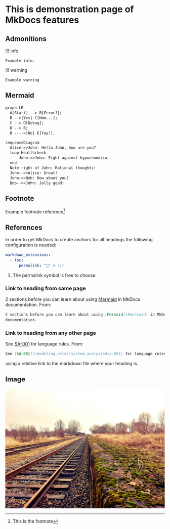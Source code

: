 <!--
 ~ SPDX-FileCopyrightText: Copyright DB Netz AG and contributors
 ~ SPDX-License-Identifier: Apache-2.0
 -->

# This is demonstration page of MkDocs features


## Admonitions

!!! info

    Example info.

!!! warning

    Example warning

## Mermaid

``` mermaid
graph LR
  A[Start] --> B{Error?};
  B -->|Yes| C[Hmm...];
  C --> D[Debug];
  D --> B;
  B ---->|No| E[Yay!];
```

``` mermaid
sequenceDiagram
  Alice->>John: Hello John, how are you?
  loop Healthcheck
      John->>John: Fight against hypochondria
  end
  Note right of John: Rational thoughts!
  John-->>Alice: Great!
  John->>Bob: How about you?
  Bob-->>John: Jolly good!
```

## Footnote

Example footnote reference[^1]

[^1]: This is the footnote

## References

In order to get MkDocs to create anchors for all headings the following
configuration is needed:

``` yaml title="mkdocs.yml"
markdown_extensions:
  - toc:
      permalink: "🔗" # (1)
```

1.  The permalink symbol is free to choose.

### Link to heading from same page

2 sections before you can learn about using [Mermaid](#mermaid) in MkDocs
documentation. From:

``` md
2 sections before you can learn about using [Mermaid](#mermaid) in MkDocs
documentation.
```

### Link to heading from any other page

See [SA-001](/modeling_rules/system_analysis#sa-001) for language rules.
From:

``` md
See [SA-001](/modeling_rules/system_analysis#sa-001) for language rules.
```

using a relative link to the markdown file where your heading is.

## Image

![Example image](example.jpg)
